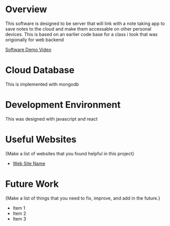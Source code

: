 # Overview

This software is designed to be server that will link with a note taking app to save notes to the cloud and make them accessable on other personal devices. This is based on an earlier code base 
for a class i took that was origionally for web backend


[Software Demo Video]()

# Cloud Database

This is implemented with mongodb

# Development Environment

This was designed with javascript and react

# Useful Websites

{Make a list of websites that you found helpful in this project}

- [Web Site Name]((https://github.com/Datramer/cse341-Gregory))

# Future Work

{Make a list of things that you need to fix, improve, and add in the future.}

- Item 1
- Item 2
- Item 3
